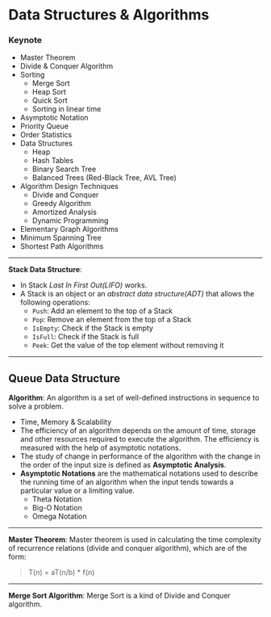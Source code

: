 # Data Structures & Algorithms

### Keynote

- Master Theorem
- Divide & Conquer Algorithm
- Sorting
	- Merge Sort
	- Heap Sort
	- Quick Sort
	- Sorting in linear time
- Asymptotic Notation
- Priority Queue
- Order Statistics
- Data Structures
	- Heap
	- Hash Tables
	- Binary Search Tree
	- Balanced Trees (Red-Black Tree, AVL Tree)
- Algorithm Design Techniques
	- Divide and Conquer
	- Greedy Algorithm
	- Amortized Analysis
	- Dynamic Programming
- Elementary Graph Algorithms
- Minimum Spanning Tree
- Shortest Path Algorithms

---

**Stack Data Structure**: 
- In Stack *Last In First Out(LIFO)* works.
- A Stack is an object or an *abstract data structure(ADT)* that allows the following operations:
	- `Push`: Add an element to the top of a Stack
	- `Pop`: Remove an element from the top of a Stack
	- `IsEmpty`: Check if the Stack is empty
	- `IsFull`: Check if the Stack is full
	- `Peek`: Get the value of the top element without removing it

---

**Queue Data Structure**
---
**Algorithm**: An algorithm is a set of well-defined instructions in sequence to solve a problem.
- Time, Memory & Scalability
- The efficiency of an algorithm depends on the amount of time, storage and other resources required to execute the algorithm. The efficiency is measured with the help of asymptotic notations.
- The study of change in performance of the algorithm with the change in the order of the input size is defined as **Asymptotic Analysis**.
- **Asymptotic Notations** are the mathematical notations used to describe the running time of an algorithm when the input tends towards a particular value or a limiting value.
	- Theta Notation
	- Big-O Notation
	- Omega Notation

---

**Master Theorem**: Master theorem is used in calculating the time complexity of recurrence relations (divide and conquer algorithm), which are of the form:
>T(n) = aT(n/b) * f(n)

---

**Merge Sort Algorithm**: Merge Sort is a kind of Divide and Conquer algorithm.
